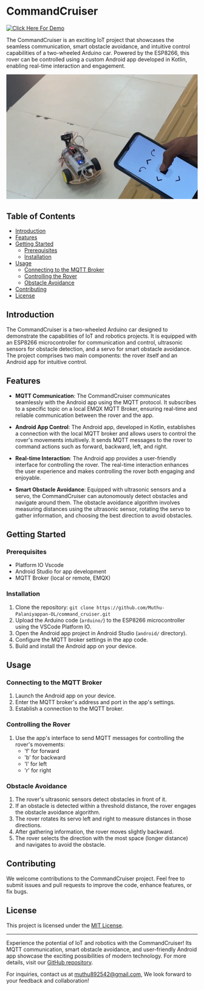 # CommandCruiser

<a href="https://www.youtube.com/watch?v=s5YqESJWSWo">
    <img src="https://img.shields.io/badge/click_here_for-demo-blue" alt="Click Here For Demo">
</a>

The CommandCruiser is an exciting IoT project that showcases the seamless communication, smart obstacle avoidance, and intuitive control capabilities of a two-wheeled Arduino car. Powered by the ESP8266, this rover can be controlled using a custom Android app developed in Kotlin, enabling real-time interaction and engagement.

![CommandCruiser](./cover.png)

## Table of Contents

- [Introduction](#introduction)
- [Features](#features)
- [Getting Started](#getting-started)
  - [Prerequisites](#prerequisites)
  - [Installation](#installation)
- [Usage](#usage)
  - [Connecting to the MQTT Broker](#connecting-to-the-mqtt-broker)
  - [Controlling the Rover](#controlling-the-rover)
  - [Obstacle Avoidance](#obstacle-avoidance)
- [Contributing](#contributing)
- [License](#license)

## Introduction

The CommandCruiser is a two-wheeled Arduino car designed to demonstrate the capabilities of IoT and robotics projects. It is equipped with an ESP8266 microcontroller for communication and control, ultrasonic sensors for obstacle detection, and a servo for smart obstacle avoidance. The project comprises two main components: the rover itself and an Android app for intuitive control.

## Features

- **MQTT Communication**: The CommandCruiser communicates seamlessly with the Android app using the MQTT protocol. It subscribes to a specific topic on a local EMQX MQTT Broker, ensuring real-time and reliable communication between the rover and the app.

- **Android App Control**: The Android app, developed in Kotlin, establishes a connection with the local MQTT broker and allows users to control the rover's movements intuitively. It sends MQTT messages to the rover to command actions such as forward, backward, left, and right.

- **Real-time Interaction**: The Android app provides a user-friendly interface for controlling the rover. The real-time interaction enhances the user experience and makes controlling the rover both engaging and enjoyable.

- **Smart Obstacle Avoidance**: Equipped with ultrasonic sensors and a servo, the CommandCruiser can autonomously detect obstacles and navigate around them. The obstacle avoidance algorithm involves measuring distances using the ultrasonic sensor, rotating the servo to gather information, and choosing the best direction to avoid obstacles.

## Getting Started

### Prerequisites

- Platform IO Vscode
- Android Studio for app development
- MQTT Broker (local or remote, EMQX)

### Installation

1. Clone the repository: `git clone https://github.com/Muthu-Palaniyappan-OL/command_cruiser.git`
2. Upload the Arduino code (`arduino/`) to the ESP8266 microcontroller using the VSCode Platform IO.
3. Open the Android app project in Android Studio (`android/` directory).
4. Configure the MQTT broker settings in the app code.
5. Build and install the Android app on your device.

## Usage

### Connecting to the MQTT Broker

1. Launch the Android app on your device.
2. Enter the MQTT broker's address and port in the app's settings.
3. Establish a connection to the MQTT broker.

### Controlling the Rover

1. Use the app's interface to send MQTT messages for controlling the rover's movements:
   - 'f' for forward
   - 'b' for backward
   - 'l' for left
   - 'r' for right

### Obstacle Avoidance

1. The rover's ultrasonic sensors detect obstacles in front of it.
2. If an obstacle is detected within a threshold distance, the rover engages the obstacle avoidance algorithm.
3. The rover rotates its servo left and right to measure distances in those directions.
4. After gathering information, the rover moves slightly backward.
5. The rover selects the direction with the most space (longer distance) and navigates to avoid the obstacle.

## Contributing

We welcome contributions to the CommandCruiser project. Feel free to submit issues and pull requests to improve the code, enhance features, or fix bugs.

## License

This project is licensed under the [MIT License](LICENSE).

---

Experience the potential of IoT and robotics with the CommandCruiser! Its MQTT communication, smart obstacle avoidance, and user-friendly Android app showcase the exciting possibilities of modern technology. For more details, visit our [GitHub repository](https://github.com/Muthu-Palaniyappan-OL/command_cruiser).

For inquiries, contact us at muthu892542@gmail.com, We look forward to your feedback and collaboration!
